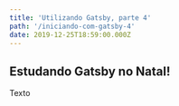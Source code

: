 ```yaml
---
title: 'Utilizando Gatsby, parte 4'
path: '/iniciando-com-gatsby-4'
date: 2019-12-25T18:59:00.000Z
---
```


## Estudando Gatsby no Natal!

Texto